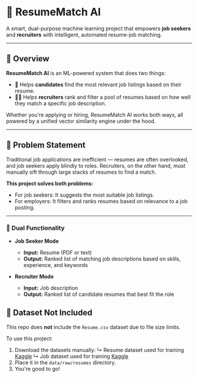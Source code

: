# 🧠 ResumeMatch AI

A smart, dual-purpose machine learning project that empowers **job seekers** and **recruiters** with intelligent, automated resume-job matching.

---

## 🚀 Overview

**ResumeMatch AI** is an ML-powered system that does two things:

- 🎯 Helps **candidates** find the most relevant job listings based on their resume.
- 🧑‍💼 Helps **recruiters** rank and filter a pool of resumes based on how well they match a specific job description.

Whether you're applying or hiring, ResumeMatch AI works both ways, all powered by a unified vector similarity engine under the hood.

---

## 🧩 Problem Statement

Traditional job applications are inefficient — resumes are often overlooked, and job seekers apply blindly to roles. Recruiters, on the other hand, must manually sift through large stacks of resumes to find a match.

**This project solves both problems:**
- For job seekers: It suggests the most suitable job listings.
- For employers: It filters and ranks resumes based on relevance to a job posting.

---

### 🔄 Dual Functionality

- **Job Seeker Mode**  
  - **Input:** Resume (PDF or text)  
  - **Output:** Ranked list of matching job descriptions based on skills, experience, and keywords

- **Recruiter Mode**  
  - **Input:** Job description  
  - **Output:** Ranked list of candidate resumes that best fit the role

## 📁 Dataset Not Included

This repo does **not** include the `Resume.csv` dataset due to file size limits.

To use this project:
1. Download the datasets manually:
   ↳ Resume dataset used for training [Kaggle](https://www.kaggle.com/datasets/snehaanbhawal/resume-dataset)
   ↳ Job dataset used for training [Kaggle](https://www.kaggle.com/datasets/ravindrasinghrana/job-description-dataset?select=job_descriptions.csv)
2. Place it in the `data/raw/resumes` directory.
3. You're good to go!
